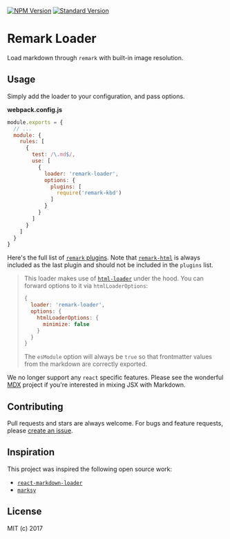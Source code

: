 [![NPM Version][10]][8]
[![Standard Version][11]][9]

Remark Loader
=============

Load markdown through `remark` with built-in image resolution.


## Usage

Simply add the loader to your configuration, and pass options.

__webpack.config.js__

``` js
module.exports = {
  // ...
  module: {
    rules: [
      {
        test: /\.md$/,
        use: [
          { 
            loader: 'remark-loader', 
            options: {
              plugins: [
                require('remark-kbd')
              ]
            }
          }
        ]
      }
    ]
  }
}
```

Here's the full list of [`remark` plugins][1]. Note that [`remark-html`][3] 
is always included as the last plugin and should not be included in the 
`plugins` list.


> This loader makes use of [`html-loader`][5] under the hood. You can
> forward options to it via `htmlLoaderOptions`:
> ```js
> {
>   loader: 'remark-loader',
>   options: {
>     htmlLoaderOptions: {
>       minimize: false
>     }
>   }
> }
> ```
> The `esModule` option will always be `true` so that frontmatter values from
> the markdown are correctly exported.

We no longer support any `react` specific features. Please see the wonderful
[MDX][12] project if you're interested in mixing JSX with Markdown.


## Contributing

Pull requests and stars are always welcome. For bugs and feature requests, 
please [create an issue][2].


## Inspiration

This project was inspired the following open source work:

- [`react-markdown-loader`][6]
- [`marksy`][7]


## License

MIT (c) 2017


[1]: https://github.com/wooorm/remark/blob/master/doc/plugins.md
[2]: https://github.com/skipjack/remark-loader/issues
[3]: https://github.com/wooorm/remark-html
[4]: https://github.com/mapbox/remark-react
[5]: https://github.com/webpack-contrib/html-loader
[6]: https://github.com/javiercf/react-markdown-loader
[7]: https://github.com/cerebral/marksy
[8]: https://www.npmjs.com/package/remark-loader
[9]: https://github.com/conventional-changelog/standard-version
[10]: https://img.shields.io/npm/v/remark-loader.svg
[11]: https://img.shields.io/badge/release-standard%20version-brightgreen.svg
[12]: https://mdxjs.com/